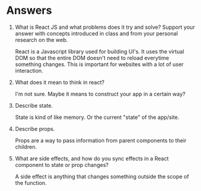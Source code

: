 # Answers

1. What is React JS and what problems does it try and solve? Support your answer with concepts introduced in class and from your personal research on the web.

    React is a Javascript library used for building UI's. It uses the virtual DOM so that the entire DOM doesn't need to reload everytime something changes. This is important for websites with a lot of user interaction.

1. What does it mean to think in react?

    I'm not sure. Maybe it means to construct your app in a certain way?

1. Describe state.

    State is kind of like memory. Or the current "state" of the app/site.

1. Describe props.

    Props are a way to pass information from parent components to their children.

1. What are side effects, and how do you sync effects in a React component to state or prop changes?

    A side effect is anything that changes something outside the scope of the function.
